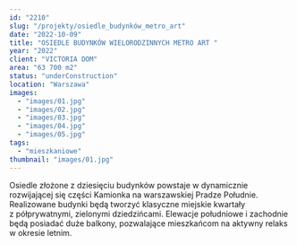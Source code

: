 ```yaml
---
id: "2210"
slug: "/projekty/osiedle_budynków_metro_art"
date: "2022-10-09"
title: "OSIEDLE BUDYNKÓW WIELORODZINNYCH METRO ART "
year: "2022"
client: "VICTORIA DOM"
area: "63 700 m2"
status: "underConstruction"
location: "Warszawa"
images:
  - "images/01.jpg"
  - "images/02.jpg"
  - "images/03.jpg"
  - "images/04.jpg"
  - "images/05.jpg"
tags:
  - "mieszkaniowe"
thumbnail: "images/01.jpg"
---
```


Osiedle złożone z dziesięciu budynków powstaje w dynamicznie rozwijającej się części Kamionka na warszawskiej Pradze Południe. Realizowane budynki będą tworzyć klasyczne miejskie kwartały z półprywatnymi, zielonymi dziedzińcami. Elewacje południowe i zachodnie będą posiadać duże balkony, pozwalające mieszkańcom na aktywny relaks w okresie letnim.
